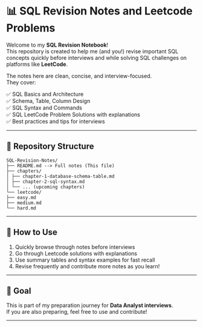 # 📊 SQL Revision Notes and Leetcode Problems

Welcome to my **SQL Revision Notebook**!  
This repository is created to help me (and you!) revise important SQL concepts quickly before interviews and while solving SQL challenges on platforms like **LeetCode**.

The notes here are clean, concise, and interview-focused.  
They cover:

✅ SQL Basics and Architecture  
✅ Schema, Table, Column Design  
✅ SQL Syntax and Commands  
✅ SQL LeetCode Problem Solutions with explanations  
✅ Best practices and tips for interviews

---

## 📌 Repository Structure
```
SQL-Revision-Notes/
├── README.md --> Full notes (This file)
├── chapters/
│ ├── chapter-1-database-schema-table.md
│ ├── chapter-2-sql-syntax.md
│ └── ... (upcoming chapters)
└── leetcode/
├── easy.md
├── medium.md
└── hard.md
```
---

## 🚀 How to Use

1. Quickly browse through notes before interviews
2. Go through Leetcode solutions with explanations
3. Use summary tables and syntax examples for fast recall
4. Revise frequently and contribute more notes as you learn!

---

## 🎯 Goal

This is part of my preparation journey for **Data Analyst interviews**.  
If you are also preparing, feel free to use and contribute!

---

